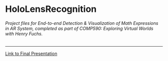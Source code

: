 # HoloLensRecognition
###### Project files for *End-to-end Detection & Visualization of Math Expressions in AR System*, completed as part of COMP590: Exploring Virtual Worlds with Henry Fuchs. 
---
[Link to Final Presentation](https://docs.google.com/presentation/d/1KWAsIZi9pAkUHzN-lfM9JT1vxZ9pp_INDFsZa68Rlls/edit?usp=sharing)

